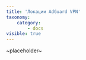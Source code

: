 ```yaml
---
title: 'Локации AdGuard VPN'
taxonomy:
    category:
        - docs
visible: true
---
```


~placeholder~